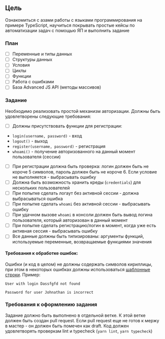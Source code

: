 ## Цель
Ознакомиться с азами работы с языками программирования на примере TypeScript, научиться покрывать простые кейсы по автоматизации задач с помощью ЯП и выполнить задание

### План
- [ ] Переменные и типы данных
- [ ] Структуры данных
- [ ] Условия
- [ ] Циклы
- [ ] Функции
- [ ] Работа с ошибками
- [ ] База Advanced JS API (методы массивов)

### Задание
Необходимо реализовать простой механизм авторизации. Должны быть удовлетворены следующие требования:

- [ ] Должны присутствовать функции для регистрации:
- `login(username, password)` - вход
- `logout()` - выход
- `register(username, password)` - регистрация
- `whoami()` - получение авторизованного на данный момент пользователя (сессии)
- [ ] При регистрации должна быть проверка: логин должен быть не короче 5 символов, пароль должен быть не короче 6. Если условие не выполняется - выбрасывать ошибку
- [ ] Должна быть возможность хранить креды (`credentials`) для нескольких пользователей
- [ ] При попытке сделать логаут без активной сессии - должна выбрасываться ошибка
- [ ] При попытке сделать `whoami` без активной сессии - выбрасывать ошибку
- [ ] При удачном вызове `whoami` в консоли должен быть вывод логина пользователя, который авторизован в данный момент
- [ ] При попытке сделать регистрацию/логин в момент, когда уже есть активная сессия - выбрасывать ошибку
- [ ] Все данные должны быть типизированы: аргументы функций, используемые переменные, возвращаемые функциями значения
#### Требования к обработке ошибок:

Ошибки (и код в целом) не должны содержать символов кириллицы, при этом в некоторых ошибках должны использоваться [шаблонные строки](https://developer.mozilla.org/ru/docs/Web/JavaScript/Reference/Template_literals). Пример:

`User with login Dassfgfd not found`

`Password for user Johnathan is incorrect`

### Требования к оформлению задания
Задание должно быть выполнено в отдельной ветке. К этой ветке должен быть создан pull request. Если pull request еще не готов к мержу в мастер - он должен быть помечен как draft. Код должен удовлетворять проверкам lint и typecheck (`yarn lint`, `yarn typecheck`)
